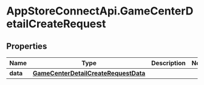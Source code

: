 # AppStoreConnectApi.GameCenterDetailCreateRequest

## Properties

Name | Type | Description | Notes
------------ | ------------- | ------------- | -------------
**data** | [**GameCenterDetailCreateRequestData**](GameCenterDetailCreateRequestData.md) |  | 


